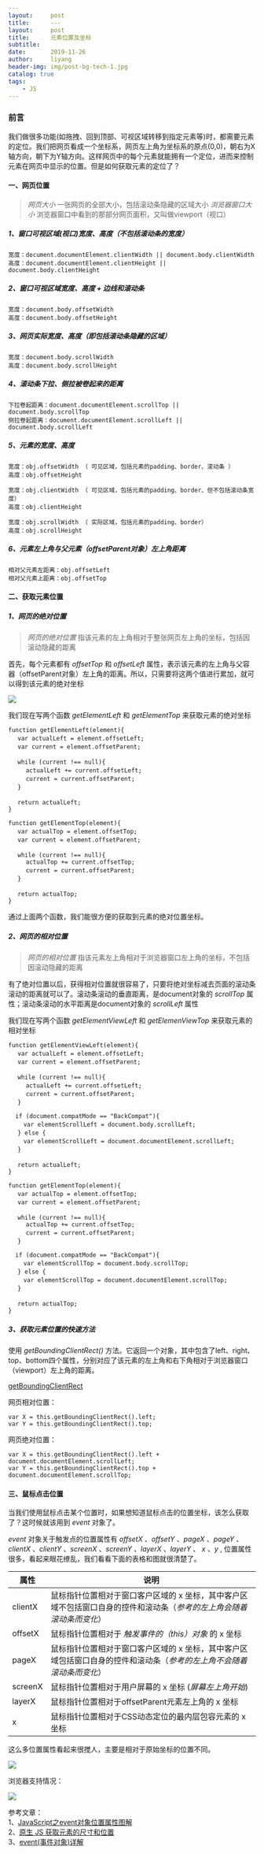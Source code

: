 ```yaml
---
layout:     post
title:      ---
layout:     post
title:      元素位置及坐标
subtitle:   
date:       2019-11-26
author:     liyang
header-img: img/post-bg-tech-1.jpg
catalog: true
tags:
    - JS
---
```


### 前言
我们做很多功能(如拖拽、回到顶部、可视区域转移到指定元素等)时，都需要元素的定位。我们把网页看成一个坐标系，网页左上角为坐标系的原点(0,0)，朝右为X轴方向，朝下为Y轴方向。这样网页中的每个元素就能拥有一个定位，进而来控制元素在网页中显示的位置。但是如何获取元素的定位了？

#### 一、网页位置
> *网页大小* 一张网页的全部大小，包括滚动条隐藏的区域大小
> *浏览器窗口大小* 浏览器窗口中看到的那部分网页面积，又叫做viewport（视口）

##### 1、窗口可视区域(视口)宽度、高度（不包括滚动条的宽度）

```
宽度：document.documentElement.clientWidth || document.body.clientWidth
高度：document.documentElement.clientHeight || document.body.clientHeight
```

##### 2、窗口可视区域宽度、高度 + 边线和滚动条

```
宽度：document.body.offsetWidth
高度：document.body.offsetHeight
```

##### 3、网页实际宽度、高度（即包括滚动条隐藏的区域）

```
宽度：document.body.scrollWidth
高度：document.body.scrollHeight
```

##### 4、滚动条下拉、侧拉被卷起来的距离

```
下拉卷起距离：document.documentElement.scrollTop || document.body.scrollTop
侧拉卷起距离：document.documentElement.scrollLeft || document.body.scrollLeft
```

##### 5、元素的宽度、高度

```
宽度：obj.offsetWidth （ 可见区域，包括元素的padding、border、滚动条 ）
高度：obj.offsetHeight

宽度：obj.clientWidth （ 可见区域，包括元素的padding、border、但不包括滚动条宽度）
高度：obj.clientHeight

宽度：obj.scrollWidth （ 实际区域，包括元素的padding、border）
高度：obj.scrollHeight
```

##### 6、元素左上角与父元素（offsetParent对象）左上角距离

```
相对父元素左距离：obj.offsetLeft
相对父元素上距离：obj.offsetTop
```

#### 二、获取元素位置

##### 1、网页的绝对位置

> *网页的绝对位置* 指该元素的左上角相对于整张网页左上角的坐标，包括因滚动隐藏的距离

首先，每个元素都有 *offsetTop* 和 *offsetLeft* 属性，表示该元素的左上角与父容器（offsetParent对象）左上角的距离。所以，只需要将这两个值进行累加，就可以得到该元素的绝对坐标

![](http://dev.fenzhitech.com/res/374b6749d16c0af04086aba308b6c232.png)

我们现在写两个函数 *getElementLeft* 和 *getElementTop* 来获取元素的绝对坐标

```
function getElementLeft(element){
　 var actualLeft = element.offsetLeft;
　 var current = element.offsetParent;

　 while (current !== null){
　　　actualLeft += current.offsetLeft;
　　　current = current.offsetParent;
　 }

　 return actualLeft;
}

function getElementTop(element){
　 var actualTop = element.offsetTop;
　 var current = element.offsetParent;

　 while (current !== null){
     actualTop += current.offsetTop;
　　　current = current.offsetParent;
　 }

　 return actualTop;
}

```

通过上面两个函数，我们能很方便的获取到元素的绝对位置坐标。

##### 2、网页的相对位置

> *网页的相对位置* 指该元素左上角相对于浏览器窗口左上角的坐标，不包括因滚动隐藏的距离

有了绝对位置以后，获得相对位置就很容易了，只要将绝对坐标减去页面的滚动条滚动的距离就可以了。滚动条滚动的垂直距离，是document对象的 *scrollTop* 属性；滚动条滚动的水平距离是document对象的 *scrollLeft* 属性

我们现在写两个函数 *getElementViewLeft* 和 *getElemenViewTop* 来获取元素的相对坐标

```
function getElementViewLeft(element){
　 var actualLeft = element.offsetLeft;
　 var current = element.offsetParent;

　 while (current !== null){
　　　actualLeft += current.offsetLeft;
　　　current = current.offsetParent;
　 }

  if (document.compatMode == "BackCompat"){
　　 var elementScrollLeft = document.body.scrollLeft;
　 } else {
　　 var elementScrollLeft = document.documentElement.scrollLeft;
　 }

　 return actualLeft;
}

function getElementTop(element){
　 var actualTop = element.offsetTop;
　 var current = element.offsetParent;

　 while (current !== null){
     actualTop += current.offsetTop;
　　　current = current.offsetParent;
　 }

  if (document.compatMode == "BackCompat"){
　　 var elementScrollTop = document.body.scrollTop;
　 } else {
　　 var elementScrollTop = document.documentElement.scrollTop;
　 }

　 return actualTop;
}

```

##### 3、获取元素位置的快速方法

使用 *getBoundingClientRect()* 方法。它返回一个对象，其中包含了left、right、top、bottom四个属性，分别对应了该元素的左上角和右下角相对于浏览器窗口（viewport）左上角的距离。

[getBoundingClientRect](https://developer.mozilla.org/zh-CN/docs/Web/API/Element/getBoundingClientRect)

网页相对位置：

```
var X = this.getBoundingClientRect().left;
var Y = this.getBoundingClientRect().top;
```

网页绝对位置：

```
var X = this.getBoundingClientRect().left + document.documentElement.scrollLeft;
var Y = this.getBoundingClientRect().top + document.documentElement.scrollTop;
```

#### 三、鼠标点击位置

当我们使用鼠标点击某个位置时，如果想知道鼠标点击的位置坐标，该怎么获取了？这时候就该用到 *event* 对象了。  

*event* 对象关于触发点的位置属性有 *offsetX* 、*offsetY* 、*pageX* 、*pageY* 、*clientX* 、*clientY* 、*screenX* 、*screenY* 、*layerX* 、*layerY* 、 *x* 、*y* , 位置属性很多，看起来眼花缭乱，我们看看下面的表格和图就很清楚了。

属性         | 说明
----------- | -----------------
clientX     | 鼠标指针位置相对于窗口客户区域的 x 坐标，其中客户区域不包括窗口自身的控件和滚动条（*参考的左上角会随着滚动条而变化*）    
offsetX     | 鼠标指针位置相对于 *触发事件的（this）对象* 的 x 坐标
pageX       | 鼠标指针位置相对于窗口客户区域的 x 坐标，其中客户区域包括窗口自身的控件和滚动条（*参考的左上角不会随着滚动条而变化*）
screenX     | 鼠标指针位置相对于用户屏幕的 x 坐标 (*屏幕左上角开始*)
layerX      | 鼠标指针位置相对于offsetParent元素左上角的 x 坐标
x           | 鼠标指针位置相对于CSS动态定位的最内层包容元素的 x 坐标

这么多位置属性看起来很搅人，主要是相对于原始坐标的位置不同。

![](http://dev.fenzhitech.com/res/6b13800627becb1cfa01a4c52c759acf.jpeg)

浏览器支持情况：

![](http://dev.fenzhitech.com/res/64310121356b226dada6f5815b714d7b.png)


参考文章：  
1、[JavaScript之event对象位置属性图解](https://www.jianshu.com/p/bc24c8bd6914)  
2、[原生 JS 获取元素的尺寸和位置](https://segmentfault.com/a/1190000007687940)  
3、[event(事件对象)详解](https://www.cnblogs.com/websmile/p/8807334.html)  
